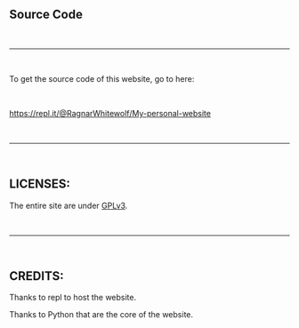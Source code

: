 ## Source Code

<br>
<hr>
<br>

To get the source code of this website, go to here:

<br>

<a target="_blank" href="https://repl.it/@RagnarWhitewolf/My-personal-website">https://repl.it/@RagnarWhitewolf/My-personal-website</a>

<br>
<hr>
<br>

## LICENSES:

The entire site are under <a target="_blank" href="https://www.gnu.org/licenses/gpl-3.0.txt">GPLv3</a>.
				
<br>
<hr>
<br>
				
## CREDITS:

Thanks to repl to host the website.

Thanks to Python that are the core of the website.

<br>
<br>
<br>